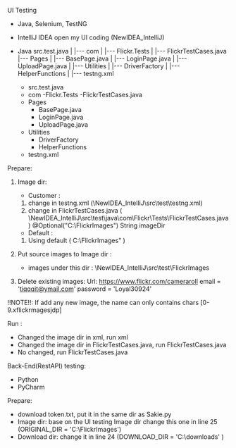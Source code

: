 UI Testing
 - Java, Selenium, TestNG
 - IntelliJ IDEA open my UI coding (NewIDEA_IntelliJ)
 - Java
    src.test.java
     |
     |--- com
     |     |--- Flickr.Tests
     |               |---  FlickrTestCases.java
     |--- Pages
     |       |--- BasePage.java
     |       |--- LoginPage.java
     |       |--- UploadPage.java
     |
     |--- Utilities
     |        |--- DriverFactory
     |        |--- HelperFunctions
     |
     |--- testng.xml

    + src.test.java
	- com
		-Flickr.Tests
			-FlickrTestCases.java
	- Pages
		- BasePage.java
		- LoginPage.java
		- UploadPage.java
	- Utilities
		- DriverFactory
		- HelperFunctions
	- testng.xml


Prepare:
 1. Image dir:
    - Customer : 
	1. change in testng.xml (\NewIDEA_IntelliJ\src\test\testng.xml)
	   <parameter name="imageDir" value="C:\FlickrImages"/>
           <!-- imageDir's name can only contains chars [0-9.xflickrmagesjdp\] -->
	2. change in FlickrTestCases.java ( \NewIDEA_IntelliJ\src\test\java\com\Flickr\Tests\FlickrTestCases.java)
	   @Optional("C:\\FlickrImages") String imageDir
     - Default :
	1. Using default ( C:\FlickrImages" )

 2. Put source images to Image dir :
     - images under this dir : \NewIDEA_IntelliJ\src\test\FlickrImages

 3. Delete existing images:
	Url: https://www.flickr.com/cameraroll
	email = 'tiqqqit@ymail.com'
 	password = 'Loyal30924'

!!NOTE!!: If add any new image, the name can only contains chars [0-9.xflickrmagesjdp\]

Run :
 - Changed the image dir in xml, run xml
 - Changed the image dir in FlickrTestCases.java, run FlickrTestCases.java
 - No changed, run FlickrTestCases.java


Back-End(RestAPI) testing:
 - Python
 - PyCharm
 
Prepare:
 - download token.txt, put it in the same dir as Sakie.py
 - Image dir: base on the UI testing Image dir change this one in line 25 (ORIGINAL_DIR = 'C:\FlickrImages')
 - Download dir: change it in line 24 (DOWNLOAD_DIR = 'C:\downloads' )
